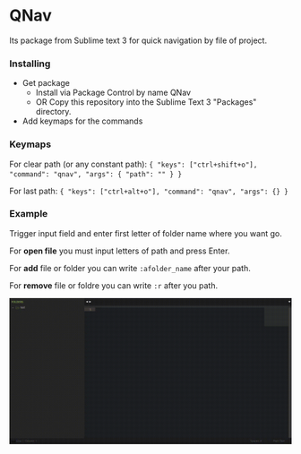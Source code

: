 # QNav
Its package from Sublime text 3 for quick navigation by file of project.

### Installing
- Get package
  - Install via Package Control by name QNav
  - OR Copy this repository into the Sublime Text 3 "Packages" directory.
- Add keymaps for the commands

### Keymaps
For clear path (or any constant path):
`{ "keys": ["ctrl+shift+o"], "command": "qnav", "args": { "path": "" } }`

For last path:
`{ "keys": ["ctrl+alt+o"], "command": "qnav", "args": {} }`

### Example
Trigger input field and enter first letter of folder name where you want go.

For **open file** you must input letters of path and press Enter.

For **add** file or folder you can write `:afolder_name` after your path.

For **remove** file or foldre you can write `:r` after you path.

![example](https://github.com/ta-tikoma/QNav/blob/master/example.gif?raw=true)
